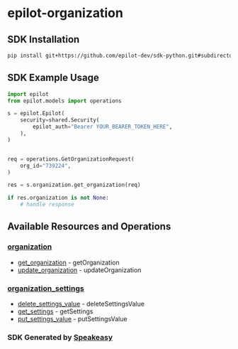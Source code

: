 # epilot-organization

<!-- Start SDK Installation -->
## SDK Installation

```bash
pip install git+https://github.com/epilot-dev/sdk-python.git#subdirectory=organization
```
<!-- End SDK Installation -->

## SDK Example Usage
<!-- Start SDK Example Usage -->
```python
import epilot
from epilot.models import operations

s = epilot.Epilot(
    security=shared.Security(
        epilot_auth="Bearer YOUR_BEARER_TOKEN_HERE",
    ),
)


req = operations.GetOrganizationRequest(
    org_id="739224",
)

res = s.organization.get_organization(req)

if res.organization is not None:
    # handle response
```
<!-- End SDK Example Usage -->

<!-- Start SDK Available Operations -->
## Available Resources and Operations


### [organization](docs/organization/README.md)

* [get_organization](docs/organization/README.md#get_organization) - getOrganization
* [update_organization](docs/organization/README.md#update_organization) - updateOrganization

### [organization_settings](docs/organizationsettings/README.md)

* [delete_settings_value](docs/organizationsettings/README.md#delete_settings_value) - deleteSettingsValue
* [get_settings](docs/organizationsettings/README.md#get_settings) - getSettings
* [put_settings_value](docs/organizationsettings/README.md#put_settings_value) - putSettingsValue
<!-- End SDK Available Operations -->

### SDK Generated by [Speakeasy](https://docs.speakeasyapi.dev/docs/using-speakeasy/client-sdks)
